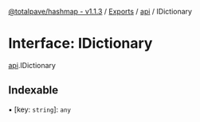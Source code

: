 [@totalpave/hashmap - v1.1.3](../README.md) / [Exports](../modules.md) / [api](../modules/api.md) / IDictionary

# Interface: IDictionary

[api](../modules/api.md).IDictionary

## Indexable

▪ [key: `string`]: `any`
